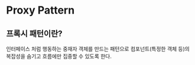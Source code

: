 # Proxy Pattern
## 프록시 패턴이란? 
인터페이스 처럼 행동하는 중재자 객체를 만드는 패턴으로 컴포넌트(특정한 객체 등)의 복잡성을 숨기고 흐름에만 집중할 수 있도록 한다. 
